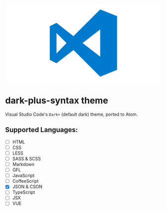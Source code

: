 ![vscode logo](./vscode.png)

# dark-plus-syntax theme

Visual Studio Code's `Dark+` (default dark) theme, ported to Atom. <br>  

## Supported Languages:

  - [ ] HTML
  - [ ] CSS
  - [ ] LESS
  - [ ] SASS & SCSS
  - [ ] Markdown
  - [ ] GFL
  - [ ] JavaScript
  - [ ] CoffeeScript
  - [x] JSON & CSON
  - [ ] TypeScript
  - [ ] JSX
  - [ ] VUE
